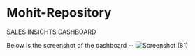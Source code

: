# Mohit-Repository
SALES INSIGHTS DASHBOARD

Below is the screenshot of the dashboard --
![Screenshot (81)](https://github.com/mohitpanchal711/Mohit-Repository/assets/167751517/4895054a-ed99-4798-9557-d5d48ed5a7d1)
